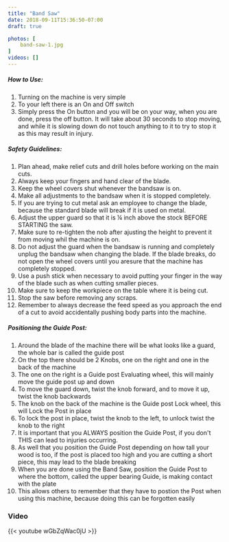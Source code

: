 ```yaml
---
title: "Band Saw"
date: 2018-09-11T15:36:50-07:00
draft: true

photos: [
    band-saw-1.jpg
]
videos: []
---
```



##### How to Use:
1. Turning on the machine is very simple 
2. To your left there is an On and Off switch
3. Simply press the On button and you will be on your way, when you are done,       press the off button. It will take about 30 seconds to stop moving, and while     it is slowing down do not touch anything to it to try to stop it as this may      result in injury.

##### Safety Guidelines:
1. Plan ahead, make relief cuts and drill holes before working on the main cuts.
2. Always keep your fingers and hand clear of the blade.
3. Keep the wheel covers shut whenever the bandsaw is on.
4. Make all adjustments to the bandsaw when it is stopped completely.
5. If you are trying to cut metal ask an employee to change the blade, because      the standard blade will break if it is used on metal. 
6. Adjust the upper guard so that it is ¼ inch above the stock BEFORE STARTING      the saw.
7. Make sure to re-tighten the nob after ajusting the height to prevent it from     moving whil the machine is on.
8. Do not adjust the guard when the bandsaw is running and completely unplug the    bandsaw when changing the blade. If the blade breaks, do not open the wheel       covers until you aresure that the machine has completely stopped.
9. Use a push stick when necessary to avoid putting your finger in the way of the   blade such as when cutting smaller pieces.
10. Make sure to keep the workpiece on the table where it is being cut.
11. Stop the saw before removing any scraps.
12. Remember to always decrease the feed speed as you approach the end of a cut     to avoid accidentally pushing body parts into the machine.

##### Positioning the Guide Post:
1. Around the blade of the machine there will be what looks like a guard, the       whole bar is called the guide post
2. On the top there should be 2 Knobs, one on the right and one in the back of      the machine
3. The one on the right is a Guide post Evaluating wheel, this will mainly move     the guide post up and down
4. To move the guard down, twist the knob forward, and to move it up, twist the     knob backwards
5. The knob on the back of the machine is the Guide post Lock wheel, this will      Lock the Post in place
6. To lock the post in place, twist the knob to the left, to unlock twist the       knob to the right
7. It is important that you ALWAYS position the Guide Post, if you don't THIS can   lead to injuries occurring.
8. As well that you position the Guide Post depending on how tall your wood is      too, if the post is placed too high and you are cutting a short piece, this may   lead to the blade breaking
9. When you are done using the Band Saw, position the Guide Post to where the       bottom, called the upper bearing Guide, is making contact with the plate
10. This allows others to remember that they have to postion the Post when using    this machine, because doing this can be forgotten easily

### Video
{{< youtube wGbZqWac0jU >}}